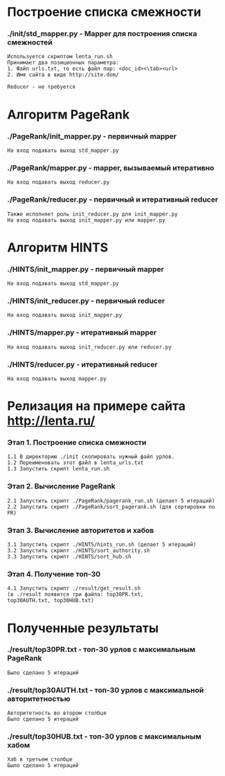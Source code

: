 # Построение списка смежности
### ./init/std_mapper.py - Mapper для построения списка смежностей
	Используется скриптом lenta_run.sh
 	Принимает два позиционных параметра:
 	1. Файл urls.txt, то есть файл пар: <doc_id><\tab><url>
 	2. Имя сайта в виде http://site.dom/
  
 	Reducer - не требуется
 
# Алгоритм PageRank
### ./PageRank/init_mapper.py - первичный mapper
	На вход подавать выход std_mapper.py
	
### ./PageRank/mapper.py - mapper, вызываемый итеративно
	На вход подавать выход reducer.py
	
### ./PageRank/reducer.py - первичный и итеративный reducer
	Также исполняет роль init_reducer.py для init_mapper.py
	На вход подавать выход init_mapper.py или mapper.py

# Алгоритм HINTS
### ./HINTS/init_mapper.py - первичный mapper
	На вход подавать выход std_mapper.py

### ./HINTS/init_reducer.py - первичный reducer
	На вход подавать выход init_mapper.py

### ./HINTS/mapper.py - итеративный mapper
	На вход подавать выход init_reducer.py или reducer.py

### ./HINTS/reducer.py - итеративный reducer
	На вход подавать выход mapper.py

# Релизация на примере сайта http://lenta.ru/
### Этап 1. Построение списка смежности
	1.1 В директорию ./init скопировать нужный файл урлов.
	1.2 Переименовать этот файл в lenta_urls.txt
	1.3 Запустить скрипт lenta_run.sh
	
### Этап 2. Вычисление PageRank
	2.1 Запустить скрипт ./PageRank/pagerank_run.sh (делает 5 итераций)
	2.2 Запустить скрипт ./PageRank/sort_pagerank.sh (для сортировки по PR)
	
### Этап 3. Вычисление авторитетов и хабов
	3.1 Запустить скрипт ./HINTS/hints_run.sh (делает 5 итераций)
	3.2 Запустить скрипт ./HINTS/sort_authority.sh
	3.3 Запустить скрипт ./HINTS/sort_hub.sh
	
### Этап 4. Получение топ-30
	4.1 Запустить скрипт ./result/get_result.sh
	(в ./result появится три файла: top30PR.txt,
	top30AUTH.txt, top30HUB.txt)

# Полученные результаты
### ./result/top30PR.txt - топ-30 урлов с максимальным PageRank
	Было сделано 5 итераций

### ./result/top30AUTH.txt - топ-30 урлов с максимальной авторитетностью
	Авторитетность во втором столбце
	Было сделано 5 итераций
	
### ./result/top30HUB.txt - топ-30 урлов с максимальным хабом
	Хаб в третьем столбце
	Было сделано 5 итераций
